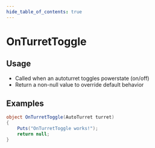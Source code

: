 ```yaml
---
hide_table_of_contents: true
---
```


# OnTurretToggle

## Usage

* Called when an autoturret toggles powerstate (on/off)
* Return a non-null value to override default behavior

## Examples

```csharp title=""
object OnTurretToggle(AutoTurret turret)
{
    Puts("OnTurretToggle works!");
    return null;
}
```
